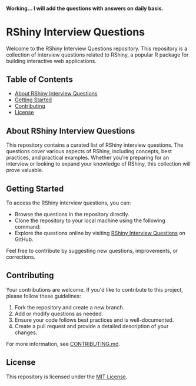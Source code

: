 #### Working... I will add the questions with answers on daily basis. 


# RShiny Interview Questions

Welcome to the RShiny Interview Questions repository. This repository is a collection of interview questions related to RShiny, a popular R package for building interactive web applications.

## Table of Contents

- [About RShiny Interview Questions](#about-rshiny-interview-questions)
- [Getting Started](#getting-started)
- [Contributing](#contributing)
- [License](#license)

## About RShiny Interview Questions

This repository contains a curated list of RShiny interview questions. The questions cover various aspects of RShiny, including concepts, best practices, and practical examples. Whether you're preparing for an interview or looking to expand your knowledge of RShiny, this collection will prove valuable.

## Getting Started

To access the RShiny interview questions, you can:

- Browse the questions in the repository directly.
- Clone the repository to your local machine using the following command:
- Explore the questions online by visiting [RShiny Interview Questions](https://github.com/your_aswanijehangeer/rshiny-interview-questions) on GitHub.

Feel free to contribute by suggesting new questions, improvements, or corrections. 

## Contributing

Your contributions are welcome. If you'd like to contribute to this project, please follow these guidelines:

1. Fork the repository and create a new branch.
2. Add or modify questions as needed.
3. Ensure your code follows best practices and is well-documented.
4. Create a pull request and provide a detailed description of your changes.

For more information, see [CONTRIBUTING.md](CONTRIBUTING.md).

## License

This repository is licensed under the [MIT License](LICENSE).

